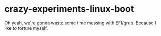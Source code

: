 # crazy-experiments-linux-boot
Oh yeah, we're gonna waste some time messing with EFI/grub. Because I like to torture myself.
